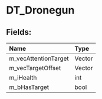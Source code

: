 # DT_Dronegun

## Fields:

| Name | Type |
| :--- | :--- |
| m_vecAttentionTarget | Vector |
| m_vecTargetOffset | Vector |
| m_iHealth | int |
| m_bHasTarget | bool |
